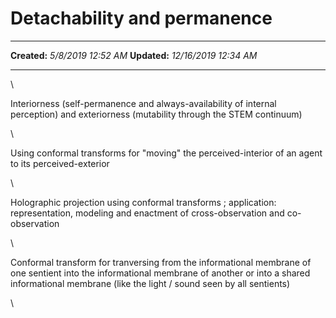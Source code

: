 Detachability and permanence
============================

  -------------- -----------------------
  **Created:**   *5/8/2019 12:52 AM*
  **Updated:**   *12/16/2019 12:34 AM*
  -------------- -----------------------

\

Interiorness (self-permanence and always-availability of internal
perception) and exteriorness (mutability through the STEM continuum)

\

Using conformal transforms for "moving" the perceived-interior of an
agent to its perceived-exterior

\

Holographic projection using conformal transforms ; application:
representation, modeling and enactment of cross-observation and
co-observation

\

Conformal transform for tranversing from the informational membrane of
one sentient into the informational membrane of another or into a shared
informational membrane (like the light / sound seen by all sentients)

\

 
